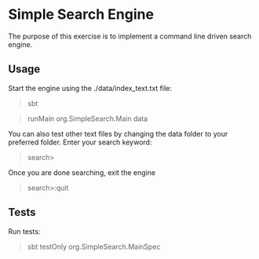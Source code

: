 # Simple Search Engine
The purpose of this exercise is to implement a command line driven search engine.

## Usage
Start the engine using the ./data/index_text.txt file:
> sbt

> runMain org.SimpleSearch.Main data

You can also test other text files by changing the data folder to your preferred folder.
Enter your search keyword:
> search>

Once you are done searching, exit the engine
> search>:quit

## Tests
Run tests:
> sbt testOnly org.SimpleSearch.MainSpec

